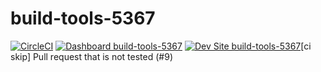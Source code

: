 # build-tools-5367

[![CircleCI](https://circleci.com/gh/pantheon-ci-bot/build-tools-5367.svg?style=shield)](https://circleci.com/gh/pantheon-ci-bot/build-tools-5367)
[![Dashboard build-tools-5367](https://img.shields.io/badge/dashboard-build_tools_5367-yellow.svg)](https://dashboard.pantheon.io/sites/a549da5b-0201-4540-939a-2bd474bad7c0#dev/code)
[![Dev Site build-tools-5367](https://img.shields.io/badge/site-build_tools_5367-blue.svg)](http://dev-build-tools-5367.pantheonsite.io/)[ci skip] Pull request that is not tested (#9)

